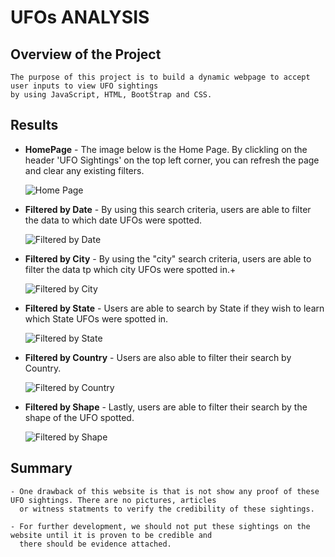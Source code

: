 # UFOs ANALYSIS

## Overview of the Project

    The purpose of this project is to build a dynamic webpage to accept user inputs to view UFO sightings
    by using JavaScript, HTML, BootStrap and CSS.

## Results
  
 - **HomePage** - The image below is the Home Page. By clickling on the header 'UFO Sightings' on the top left corner, you can refresh the page and clear
    any existing filters. 
  
      ![Home Page](https://user-images.githubusercontent.com/103302566/175843244-0ca2cdd7-3987-4082-94e7-4ba94faaa8c0.png)
     
 
 - **Filtered by Date** - By using this search criteria, users are able to filter the data to which date UFOs were spotted. 
 
      ![Filtered by Date](https://user-images.githubusercontent.com/103302566/175843543-e46a0323-eca8-4e29-bc81-1fe19ac2e176.png)
     
 - **Filtered by City** - By using the "city" search criteria, users are able to filter the data tp which city UFOs were spotted in.+

      ![Filtered by City](https://user-images.githubusercontent.com/103302566/175843723-d2080107-b145-45ac-b639-fb88cc2d9810.png)

 - **Filtered by State** - Users are able to search by State if they wish to learn which State UFOs were spotted in.

      ![Filtered by State](https://user-images.githubusercontent.com/103302566/175843789-cf05fce9-9743-4d77-b4b8-100932ab763b.png)
      
 - **Filtered by Country** - Users are also able to filter their search by Country. 

      ![Filtered by Country](https://user-images.githubusercontent.com/103302566/175843840-acebed1c-973b-43ec-962b-35dae3bb4c4a.png)


 - **Filtered by Shape** - Lastly, users are able to filter their search by the shape of the UFO spotted. 

      ![Filtered by Shape](https://user-images.githubusercontent.com/103302566/175843920-b824d678-9cc5-499d-bbc2-8ce246056cfb.png)
      
  
  
 ## Summary
 
    - One drawback of this website is that is not show any proof of these UFO sightings. There are no pictures, articles 
      or witness statments to verify the credibility of these sightings.
      
    - For further development, we should not put these sightings on the website until it is proven to be credible and 
      there should be evidence attached. 




